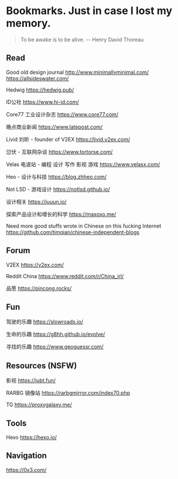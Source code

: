 # Bookmarks. Just in case I lost my memory.

> To be awake is to be alive.  -- Henry David Thoreau 

## Read

Good old design journal
http://www.minimallyminimal.com/
https://allsideswater.com/

Hedwig
https://hedwig.pub/

ID公社
https://www.hi-id.com/

Core77 工业设计杂志
https://www.core77.com/

晚点商业新闻
https://www.latepost.com/

Livid 刘昕 - founder of V2EX
https://livid.v2ex.com/

愆伏 - 互联网杂谈
https://www.tortorse.com/

Velas 电波站 - 编程 设计 写作 影视 游戏
https://www.velasx.com/

Heo - 设计与科技
https://blog.zhheo.com/

Not LSD - 游戏设计
https://notlsd.github.io/

设计相关
https://juuun.io/

探索产品设计和增长的科学
https://maxoxo.me/

Need more good stuffs wrote in Chinese on this fucking Internet
https://github.com/timqian/chinese-independent-blogs

## Forum

V2EX
https://v2ex.com/

Reddit China
https://www.reddit.com/r/China_irl/

品葱
https://pincong.rocks/

## Fun

驾驶的乐趣
https://slowroads.io/

生命的乐趣
https://g8hh.github.io/evolve/

寻找的乐趣
https://www.geoguessr.com/

## Resources (NSFW)

影视
https://jubt.fun/

RARBG 镜像站
https://rarbgmirror.com/index70.php

TG
https://proxygalaxy.me/

## Tools

Hexo
https://hexo.io/

## Navigation

https://0x3.com/
